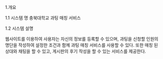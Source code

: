 1.개요

1.1 시스템 명
충북대학교 과팅 매칭 서비스


1.2 시스템 설명

 웹사이트를 이용하여 사용자는 자신의 정보를 등록할 수 있으며, 과팅을 신청할 인원의 명단을 작성하여 설정한 조건과 함께 과팅 매칭 서비스를 사용할 수 있다. 또한 매칭 된 상대와 채팅을 할 수 있고, 게시판의 후기 작성을 할 수 있는 서비스를 제공한다.
